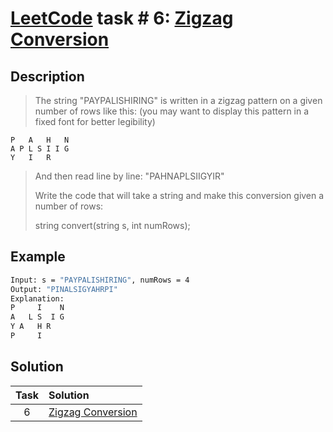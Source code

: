# [LeetCode][leetcode] task # 6: [Zigzag Conversion][task]

Description
-----------

> The string "PAYPALISHIRING" is written in a zigzag pattern
> on a given number of rows like this:
> (you may want to display this pattern in a fixed font for better legibility)
```
P   A   H   N
A P L S I I G
Y   I   R
```
> And then read line by line: "PAHNAPLSIIGYIR"
>
> Write the code that will take a string and
> make this conversion given a number of rows:
>
> string convert(string s, int numRows);

Example
-------

```sh
Input: s = "PAYPALISHIRING", numRows = 4
Output: "PINALSIGYAHRPI"
Explanation:
P     I    N
A   L S  I G
Y A   H R
P     I
```

Solution
--------

| Task | Solution |
| :------: | :------ |
| 6 | [Zigzag Conversion][solution] |


[leetcode]: <http://leetcode.com/>
[task]: <https://leetcode.com/problems/zigzag-conversion/>
[solution]: <https://github.com/wellaxis/witalis-jkit/blob/main/module/tasks/src/main/java/com/witalis/jkit/tasks/core/task/leetcode/p6/option/Practice.java>

